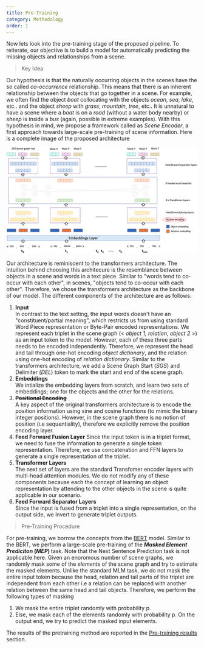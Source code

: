 ```yaml
---
title: Pre-Training
category: Methodology
order: 1
---
```


Now lets look into the pre-training stage of the proposed pipeline. To reiterate, our objective is to build a model for automatically predicting the missing objects and relationships from a scene. 
> Key Idea

Our hypothesis is that the naturally occurring objects in the scenes have the so called *co-occurrence* relationship. This means that there is an inherent relationship between the objects that go together in a scene. For example, we often find the object *boat* collocating with the objects *ocean*, *sea*, *lake*, etc.. and the object *sheep* with *grass*, *mountain*, *tree*, etc.. It is unnatural to have a scene where a *boat* is on a *road* (without a water body nearby) or *sheep* is inside a *bus* (again, possible in extreme examples). With this hypothesis in mind, we propose a framework called as *Scene Encoder*, a first approach towards large-scale pre-training of scene information. Here is a complete image of the proposed architecture
<center>
<img src="../../images/pre-train.png" alt="example" style="width:900px;"/>
<br>
</center>

Our architecture is reminiscent to the transformers architecture. The intuition behind choosing this architecure is the resemblance between objects in a scene and words in a text piece. Similar to "words tend to co-occur with each other", in scenes, "objects tend to co-occur with each other". Therefore, we chose the transformers architecture as the backbone of our model. The different components of the architecture are as follows: 
1. **Input**  
    In contrast to the text setting, the input words doesn't have an "constituent/partial meaning", which restricts us from using standard Word Piece representation or Byte-Pair encoded representations. We represent each triplet in the scene graph (< *object 1, relation, object 2* >) as an input token to the model. However, each of these three parts needs to be encoded independently. Therefore, we represent the head and tail through one-hot encoding *object dictionary*, and the relation using one-hot encoding of *relation dictionary*. Similar to the transformers architecture, we add a Scene Graph Start (*SGS*) and Delimiter (*DEL*) token to mark the start and end of the scene graph. 
2. **Embeddings**  
    We intialize the embedding layers from scratch, and learn two sets of embeddings; one for the objects and the other for the relations. 
3. **<s>Positional Encoding</s>**  
    A key aspect of the original transformers architecture is to encode the position information using sine and cosine functions (to mimic the binary integer positions). However, in the scene graph there is no notion of position (i.e sequentiality), therefore we explicitly remove the position encoding layer. 
4. **Feed Forward Fusion Layer**
    Since the input token is in a triplet format, we need to fuse the information to generate a single token representation. Therefore, we use concatenation and FFN layers to generate a single representation of the triplet. 
5. **Transformer Layers**  
    The next set of layers are the standard Transfomer encoder layers with multi-head attention modules. We do not modify any of these components because each the concept of learning an object representation by attending to the other objects in the scene is quite applicable in our scenario. 
6. **Feed Forward Separator Layers**  
    Since the input is fused from a triplet into a single representation, on the output side, we invert to generate triplet outputs.  

> Pre-Training Procedure

For pre-training, we borrow the concepts from the [BERT](https://arxiv.org/pdf/1810.04805.pdf) model. Similar to the BERT, we perform a large-scale pre-training of the <b> *Masked Element Prediciton* (*MEP*) </b> task. Note that the Next Sentence Prediction task is not applicable here. Given an enoromous number of scene graphs, we randomly mask some of the *elements* of the scene graph and try to estimate the masked elements. Unlike the standard MLM task, we do not mask the entire input token because the head, relation and tail parts of the triplet are independent from each other i.e a relation can be replaced with another relation between the same head and tail objects. Therefore, we perform the following types of masking 
1. We mask the entire triplet randomly with probability p. 
2. Else, we mask each of the elements randomly with probability p.
On the output end, we try to predict the masked input elements. 

The results of the pretraining method are reported in the [Pre-training results](/Results/Pre-training/) section. 